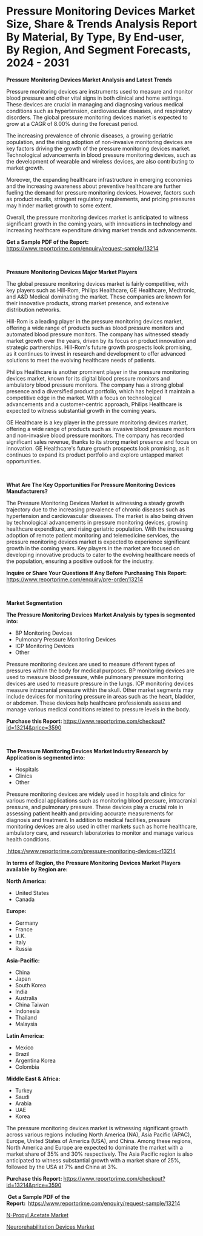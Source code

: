 <p><h1>Pressure Monitoring Devices Market Size, Share & Trends Analysis Report By Material, By Type, By End-user, By Region, And Segment Forecasts, 2024 - 2031</h1></p><p><strong>Pressure Monitoring Devices Market Analysis and Latest Trends</strong></p>
<p><p>Pressure monitoring devices are instruments used to measure and monitor blood pressure and other vital signs in both clinical and home settings. These devices are crucial in managing and diagnosing various medical conditions such as hypertension, cardiovascular diseases, and respiratory disorders. The global pressure monitoring devices market is expected to grow at a CAGR of 8.00% during the forecast period.</p><p>The increasing prevalence of chronic diseases, a growing geriatric population, and the rising adoption of non-invasive monitoring devices are key factors driving the growth of the pressure monitoring devices market. Technological advancements in blood pressure monitoring devices, such as the development of wearable and wireless devices, are also contributing to market growth.</p><p>Moreover, the expanding healthcare infrastructure in emerging economies and the increasing awareness about preventive healthcare are further fueling the demand for pressure monitoring devices. However, factors such as product recalls, stringent regulatory requirements, and pricing pressures may hinder market growth to some extent.</p><p>Overall, the pressure monitoring devices market is anticipated to witness significant growth in the coming years, with innovations in technology and increasing healthcare expenditure driving market trends and advancements.</p></p>
<p><strong>Get a Sample PDF of the Report:&nbsp;</strong> <a href="https://www.reportprime.com/enquiry/request-sample/13214">https://www.reportprime.com/enquiry/request-sample/13214</a></p>
<p>&nbsp;</p>
<p><strong>Pressure Monitoring Devices Major Market Players</strong></p>
<p><p>The global pressure monitoring devices market is fairly competitive, with key players such as Hill-Rom, Philips Healthcare, GE Healthcare, Medtronic, and A&D Medical dominating the market. These companies are known for their innovative products, strong market presence, and extensive distribution networks.</p><p>Hill-Rom is a leading player in the pressure monitoring devices market, offering a wide range of products such as blood pressure monitors and automated blood pressure monitors. The company has witnessed steady market growth over the years, driven by its focus on product innovation and strategic partnerships. Hill-Rom's future growth prospects look promising, as it continues to invest in research and development to offer advanced solutions to meet the evolving healthcare needs of patients.</p><p>Philips Healthcare is another prominent player in the pressure monitoring devices market, known for its digital blood pressure monitors and ambulatory blood pressure monitors. The company has a strong global presence and a diversified product portfolio, which has helped it maintain a competitive edge in the market. With a focus on technological advancements and a customer-centric approach, Philips Healthcare is expected to witness substantial growth in the coming years.</p><p>GE Healthcare is a key player in the pressure monitoring devices market, offering a wide range of products such as invasive blood pressure monitors and non-invasive blood pressure monitors. The company has recorded significant sales revenue, thanks to its strong market presence and focus on innovation. GE Healthcare's future growth prospects look promising, as it continues to expand its product portfolio and explore untapped market opportunities.</p></p>
<p>&nbsp;</p>
<p><strong>What Are The Key Opportunities For Pressure Monitoring Devices Manufacturers?</strong></p>
<p><p>The Pressure Monitoring Devices Market is witnessing a steady growth trajectory due to the increasing prevalence of chronic diseases such as hypertension and cardiovascular diseases. The market is also being driven by technological advancements in pressure monitoring devices, growing healthcare expenditure, and rising geriatric population. With the increasing adoption of remote patient monitoring and telemedicine services, the pressure monitoring devices market is expected to experience significant growth in the coming years. Key players in the market are focused on developing innovative products to cater to the evolving healthcare needs of the population, ensuring a positive outlook for the industry.</p></p>
<p><strong>Inquire or Share Your Questions If Any Before Purchasing This Report:</strong> <a href="https://www.reportprime.com/enquiry/pre-order/13214">https://www.reportprime.com/enquiry/pre-order/13214</a></p>
<p>&nbsp;</p>
<p><strong>Market Segmentation</strong></p>
<p><strong>The Pressure Monitoring Devices Market Analysis by types is segmented into:</strong></p>
<p><ul><li>BP Monitoring Devices</li><li>Pulmonary Pressure Monitoring Devices</li><li>ICP Monitoring Devices</li><li>Other</li></ul></p>
<p><p>Pressure monitoring devices are used to measure different types of pressures within the body for medical purposes. BP monitoring devices are used to measure blood pressure, while pulmonary pressure monitoring devices are used to measure pressure in the lungs. ICP monitoring devices measure intracranial pressure within the skull. Other market segments may include devices for monitoring pressure in areas such as the heart, bladder, or abdomen. These devices help healthcare professionals assess and manage various medical conditions related to pressure levels in the body.</p></p>
<p><strong>Purchase this Report:&nbsp;</strong><a href="https://www.reportprime.com/checkout?id=13214&price=3590">https://www.reportprime.com/checkout?id=13214&price=3590</a></p>
<p>&nbsp;</p>
<p><strong>The Pressure Monitoring Devices Market Industry Research by Application is segmented into:</strong></p>
<p><ul><li>Hospitals</li><li>Clinics</li><li>Other</li></ul></p>
<p><p>Pressure monitoring devices are widely used in hospitals and clinics for various medical applications such as monitoring blood pressure, intracranial pressure, and pulmonary pressure. These devices play a crucial role in assessing patient health and providing accurate measurements for diagnosis and treatment. In addition to medical facilities, pressure monitoring devices are also used in other markets such as home healthcare, ambulatory care, and research laboratories to monitor and manage various health conditions.</p></p>
<p><a href="https://www.reportprime.com/pressure-monitoring-devices-r13214">&nbsp;https://www.reportprime.com/pressure-monitoring-devices-r13214</a></p>
<p><strong>In terms of Region, the Pressure Monitoring Devices Market Players available by Region are:</strong></p>
<p>
    <p> <strong> North America: </strong>
        <ul>
            <li>United States</li>
            <li>Canada</li>
        </ul>
        </p> 
    <p> <strong> Europe: </strong>
        <ul>
            <li>Germany</li>
            <li>France</li>
            <li>U.K.</li>
            <li>Italy</li>
            <li>Russia</li>
        </ul>
        </p> 
    <p> <strong> Asia-Pacific: </strong>
        <ul>
            <li>China</li>
            <li>Japan</li>
            <li>South Korea</li>
            <li>India</li>
            <li>Australia</li>
            <li>China Taiwan</li>
            <li>Indonesia</li>
            <li>Thailand</li>
            <li>Malaysia</li>
        </ul>
        </p> 
    <p> <strong> Latin America: </strong>
        <ul>
            <li>Mexico</li>
            <li>Brazil</li>
            <li>Argentina Korea</li>
            <li>Colombia</li>
        </ul>
        </p> 
    <p> <strong> Middle East & Africa: </strong>
        <ul>
            <li>Turkey</li>
            <li>Saudi</li>
            <li>Arabia</li>
            <li>UAE</li>
            <li>Korea</li>
        </ul>
    </p>
    </p>
<p><p>The pressure monitoring devices market is witnessing significant growth across various regions including North America (NA), Asia Pacific (APAC), Europe, United States of America (USA), and China. Among these regions, North America and Europe are expected to dominate the market with a market share of 35% and 30% respectively. The Asia Pacific region is also anticipated to witness substantial growth with a market share of 25%, followed by the USA at 7% and China at 3%.</p></p>
<p><strong>Purchase this Report: </strong><a href="https://www.reportprime.com/checkout?id=13214&price=3590">https://www.reportprime.com/checkout?id=13214&price=3590</a></p>
<p>&nbsp;<strong>Get a Sample PDF of the Report:&nbsp;&nbsp;</strong><a href="https://www.reportprime.com/enquiry/request-sample/13214">https://www.reportprime.com/enquiry/request-sample/13214</a></p>
<p><strong></strong></p>
<p><p><a href="https://mire-aunt-385.notion.site/Analyzing-N-Propyl-Acetate-Market-Global-Industry-Perspective-and-Forecast-2024-to-2031-d38226d5295a4561a02af64f53fd097d">N-Propyl Acetate Market</a></p><p><a href="https://github.com/BryceTownsendr/Market-Research-Report-List-4/blob/main/neurorehabilitation-devices-market.md">Neurorehabilitation Devices Market</a></p></p>